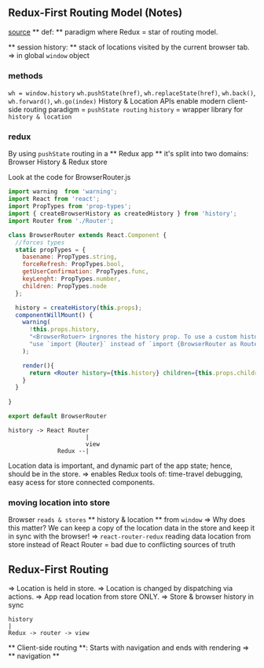 

## Redux-First Routing Model (Notes)
[source](https://medium.freecodecamp.org/an-introduction-to-the-redux-first-routing-model-98926ebf53cb)
** def: ** paradigm where Redux = star of routing model. 

** session history: ** stack of locations visited by the current browser tab. 
=> in global `window` object

### methods
`wh = window.history`
`wh.pushState(href)`, `wh.replaceState(href)`, `wh.back()`, `wh.forward()`, `wh.go(index)`
History & Location APIs enable modern client-side routing paradigm = `pushState routing`
`history` = wrapper library for `history & location`


### redux
By using `pushState` routing in a ** Redux app ** it's split 
into two domains: 
Browser History 
&
Redux store

Look at the code for BrowserRouter.js 
```jsx
import warning  from 'warning';
import React from 'react';
import PropTypes from 'prop-types';
import { createBrowserHistory as createdHistory } from 'history';
import Router from './Router';

class BrowserRouter extends React.Component {
  //forces types 
  static propTypes = {
    basename: PropTypes.string, 
    forceRefresh: PropTypes.bool, 
    getUserConfirmation: PropTypes.func, 
    keyLenght: PropTypes.number, 
    children: PropTypes.node
  };

  history = createHistory(this.props);
  componentWillMount() {
    warning(
      !this.props.history, 
      "<BrowserRotuer> irgnores the history prop. To use a custom history, " + 
      "use `import {Router}` instead of `import {BrowserRouter as Router}`."
    );

    render(){
      return <Router history={this.history} children={this.props.children} /> 
    }
  }
  
}

export default BrowserRouter
```


```
history -> React Router 
                      |
                      view
              Redux --|
```

Location data is important, and dynamic part of the app state; hence, should be in the store. 
=> enables Redux tools of: time-travel debugging, easy acess for store connected components. 

### moving location into store
Browser `reads & stores` ** history & location ** from `window`
=> Why does this matter? 
We can keep a copy of the location data in the store and keep it in sync with the browser!
=> `react-router-redux` reading data location from store instead of React Router = bad due to conflicting sources of truth 

## Redux-First Routing 
=> Location is held in store.
=> Location is changed by dispatching via actions.
=> App read location from store ONLY. 
=> Store & browser history in sync 
```
history
|
Redux -> router -> view
```

** Client-side routing **: Starts with navigation and ends with rendering 
=> ** navigation **



